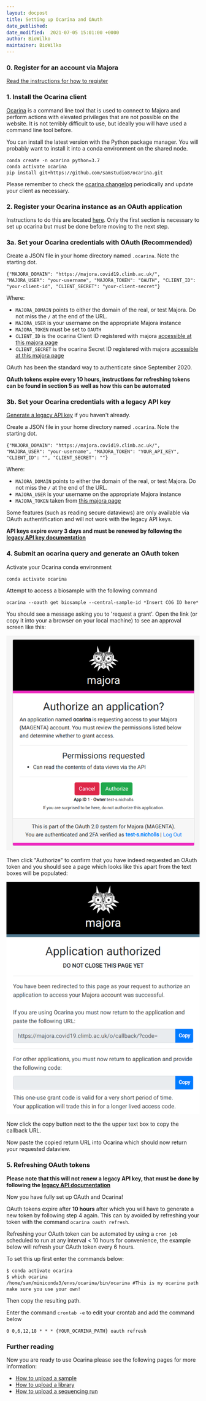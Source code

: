 ```yaml
---
layout: docpost
title: Setting up Ocarina and OAuth
date_published: 
date_modified:  2021-07-05 15:01:00 +0000
author: BioWilko
maintainer: BioWilko
---
```


### 0. Register for an account via Majora
[Read the instructions for how to register](register)

### 1. Install the Ocarina client

[Ocarina](https://github.com/SamStudio8/ocarina/tree/master/ocarina) is a command line tool that is used to connect to Majora and perform actions with elevated privileges that are not possible on the website.
It is not terribly difficult to use, but ideally you will have used a command line tool before.

You can install the latest version with the Python package manager. You will probably want to install it into a conda environment on the shared node.

```
conda create -n ocarina python=3.7
conda activate ocarina
pip install git+https://github.com/samstudio8/ocarina.git
```

Please remember to check the [ocarina changelog](https://github.com/SamStudio8/ocarina/blob/master/CHANGELOG.md) periodically and update your client as necessary.

### 2. Register your Ocarina instance as an OAuth application

Instructions to do this are located [here](oauth-app). Only the first section is necessary to set up ocarina but must be done before moving to the next step.

### 3a. Set your Ocarina credentials with OAuth (Recommended)

Create a JSON file in your home directory named `.ocarina`. Note the starting dot.

```
{"MAJORA_DOMAIN": "https://majora.covid19.climb.ac.uk/", "MAJORA_USER": "your-username", "MAJORA_TOKEN": "OAUTH", "CLIENT_ID": "your-client-id", "CLIENT_SECRET": "your-client-secret"}
```

Where:
* `MAJORA_DOMAIN` points to either the domain of the real, or test Majora. Do not miss the `/` at the end of the URL.
* `MAJORA_USER` is your username on the appropriate Majora instance
* `MAJORA_TOKEN` must be set to `OAUTH`
* `CLIENT_ID` is the ocarina Client ID registered with majora [accessible at this majora page](https://majora.covid19.climb.ac.uk/o/applications/)
* `CLIENT_SECRET` is the ocarina Secret ID registered with majora [accessible at this majora page](https://majora.covid19.climb.ac.uk/o/applications/)

OAuth has been the standard way to authenticate since September 2020.

**OAuth tokens expire every 10 hours, instructions for refreshing tokens can be found in section 5 as well as how this can be automated**

### 3b. Set your Ocarina credentials with a legacy API key

[Generate a legacy API key](getting-api-keys) if you haven't already.

Create a JSON file in your home directory named `.ocarina`. Note the starting dot.

```
{"MAJORA_DOMAIN": "https://majora.covid19.climb.ac.uk/", "MAJORA_USER": "your-username", "MAJORA_TOKEN": "YOUR_API_KEY", "CLIENT_ID": "", "CLIENT_SECRET": ""}
```

Where:
* `MAJORA_DOMAIN` points to either the domain of the real, or test Majora. Do not miss the `/` at the end of the URL.
* `MAJORA_USER` is your username on the appropriate Majora instance
* `MAJORA_TOKEN` taken from [this majora page](https://majora.covid19.climb.ac.uk/keys/list/)

Some features (such as reading secure dataviews) are only available via OAuth authentification and will not work with the legacy API keys.

**API keys expire every 3 days and must be renewed by following the [legacy API key documentation](getting-api-keys)**

### 4. Submit an ocarina query and generate an OAuth token

Activate your Ocarina conda environment

```
conda activate ocarina
```

Attempt to access a biosample with the following command

```
ocarina --oauth get biosample --central-sample-id *Insert COG ID here*
```

You should see a message asking you to 'request a grant'. Open the link (or copy it into your a browser on your local machine) to see an approval screen like this:

![image](images/oauth_example.png)

Then click "Authorize" to confirm that you have indeed requested an OAuth token and you should see a page which looks like this apart from the text boxes will be populated:

![image](images/ocarina_example.png)

Now click the copy button next to the the upper text box to copy the callback URL.

Now paste the copied return URL into Ocarina which should now return your requested dataview.

### 5. Refreshing OAuth tokens

**Please note that this will not renew a legacy API key, that must be done by following the [legacy API documentation](getting-api-keys)**

Now you have fully set up OAuth and Ocarina! 

OAuth tokens expire after **10 hours** after which you will have to generate a new token by following step 4 again. This can by avoided by refreshing your token with the command `ocarina oauth refresh`.

Refreshing your OAuth token can be automated by using a `cron job` scheduled to run at any interval < 10 hours for convenience, the example below will refresh your OAuth token every 6 hours.

To set this up first enter the commands below:

```
$ conda activate ocarina
$ which ocarina
/home/sam/miniconda3/envs/ocarina/bin/ocarina #This is my ocarina path make sure you use your own!

```
Then copy the resulting path.

Enter the command `crontab -e` to edit your crontab and add the command below

```
0 0,6,12,18 * * * {YOUR_OCARINA_PATH} oauth refresh
```

### Further reading

Now you are ready to use Ocarina please see the following pages for more information:

* [How to upload a sample](https://samstudio8.github.io/majora-docs/?shell--ocarina#biosamples)
* [How to upload a library](https://samstudio8.github.io/majora-docs/?shell--ocarina#library)
* [How to upload a sequencing run](https://samstudio8.github.io/majora-docs/?shell--ocarina#sequencing)
